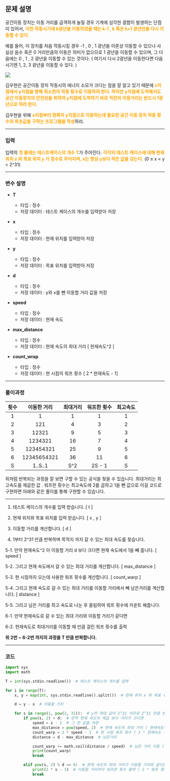 ## 문제 설명

공간이동 장치는 이동 거리를 급격하게 늘릴 경우 기계에 심각한 결함이 발생하는 단점이 있어서, <span style="color: orange;">**이전 작동시기에 k광년을 이동하였을 때는 k-1 , k 혹은 k+1 광년만을 다시 이동할 수 있다.**</span>

예를 들어, 이 장치를 처음 작동시킬 경우 -1 , 0 , 1 광년을 이론상 이동할 수 있으나 사실상 음수 혹은 0 거리만큼의 이동은 의미가 없으므로 1 광년을 이동할 수 있으며, 그 다음에는 0 , 1 , 2 광년을 이동할 수 있는 것이다. ( 여기서 다시 2광년을 이동한다면 다음 시기엔 1, 2, 3 광년을 이동할 수 있다. )

![](https://images.velog.io/images/soshin_dev/post/126a97dd-e819-4db3-9106-1c739021aff7/image.png)

김우현은 공간이동 장치 작동시의 에너지 소모가 크다는 점을 잘 알고 있기 때문에 <span style="color: orange;">**x지점에서 y지점을 향해 최소한의 작동 횟수로 이동하려 한다. 하지만 y지점에 도착해서도 공간 이동장치의 안전성을 위하여 y지점에 도착하기 바로 직전의 이동거리는 반드시 1광년으로 하려 한다.**</span>

김우현을 위해 <span style="color: orange;">**x지점부터 정확히 y지점으로 이동하는데 필요한 공간 이동 장치 작동 횟수의 최솟값을 구하는 프로그램을 작성**</span>하라.

---
### 입력
입력의 <span style="color: orange;">**첫 줄에는 테스트케이스의 개수 T**</span>가 주어진다. <span style="color: orange;">**각각의 테스트 케이스에 대해 현재 위치 x 와 목표 위치 y 가 정수로 주어지며, x는 항상 y보다 작은 값을 갖는다.**</span> (0 ≤ x < y < 2^31)

---
### 변수 설명
- **T**
  - 타입 : 정수
  - 저장 데이터 : 테스트 케이스의 개수를 입력받아 저장

- **x**
   - 타입 : 정수
   - 저장 데이터 : 현재 위치를 입력받아 저장
- **y**
   - 타입 : 정수
   - 저장 데이터 : 목표 위치를 입력받아 저장
- **d**
   - 타입 : 정수
   - 저장 데이터 : y와 x를 뺀 이동할 거리 값을 저장
- **speed**
   - 타입 : 정수
   - 저장 데이터 : 현재 속도
- **max_distance**
   - 타입 : 정수
   - 저장 데이터 : 현재 속도의 최대 거리 \[ 현재속도^2 ]
- **count_wrap**
   - 타입 : 정수
   - 저장 데이터 : 현 시점의 워프 횟수 \[ 2 * 현재속도 - 1]
   
---
### 풀이과정

| 횟수  | 이동한 거리 | 최대거리 | 워프한 횟수 | 최고속도 |
| :---: | :---: | :---: | :---: | :---: |
| 1 | 1 |1 | 1 | 1 |
| 2 | 121 | 4 | 3 | 2 |
| 3 | 12321 | 9 | 5 | 3 |
| 4 | 1234321 | 16 | 7 | 4 | 
| 5 | 123454321 | 25 | 9 | 5 |
| 6 | 12345654321 | 36 | 11 | 6 |
| S | 1..S..1 | S^2 | 2S - 1 | S |

위처럼 반복되는 과정을 잘 보면 구할 수 있는 공식을 찾을 수 있습니다.
최대거리는 최고속도를 제곱한 값 .
워프한 횟수는 최고속도에 2를 곱하고 1을 뺀 값으로 이걸 코드로 구현하면 아래와 같은 풀이를 통해
구현할 수 있습니다.

---


1. 테스트 케이스의 개수를 입력 받습니다. \[ t ]

2. 현재 위치와 목표 위치를 입력 받습니다. \[ x , y ]
3. 이동할 거리를 계산합니다. \[ d ]
4. 1부터 2^31 만큼 반복하며 목적지 까지 갈 수 있는 최대 속도를 찾습니다.

5-1. 만약 현재속도^2 이 이동할 거리 d 보다 크다면 현재 속도에서 1을 빼 줍니다. \[ speed ]

5-2. 그리고 현재 속도에서 갈 수 있는 최대 거리를 계산합니다. \[ max_distance ]

5-3. 현 시점까지 오는데 사용한 워프 횟수를 계산합니다. \[ count_warp ]

5-4. 그리고 현재 속도로 갈 수 있는 최대 거리를 이동할 거리에서 빼 남은거리를 계산합니다. \[ distance ]

5-5. 그리고 남은 거리를 최고 속도로 나눈 후 올림하여 워프 횟수에 카운트 해줍니다.

6-1. 만약 현재속도로 갈 수 있는 최대 거리와 이동할 거리가 같다면

6-2. 현재속도로 최대거리를 이동할 때 만큼 걸린 워프 횟수를 출력

**위 2번 ~ 6-2번 까지의 과정을 T 만큼 반복합니다.**

---
### 코드
```python
import sys
import math

T = int(sys.stdin.readline())  # 테스트 케이스의 개수를 입력

for i in range(T):
    x, y = map(int, sys.stdin.readline().split())  # 현재 위치 x 와 목표 위치 y 입력 [ x는 항상 y보다 작은 값 ]

    d = y - x  # 이동할 거리

    for s in range(1, pow(2, 31)):  # y의 최대 값이 2^31 이므로 2^31 만큼 반복
        if pow(s, 2) > d:  # 만약 현재 속도의 제곱 보다 거리가 크다면
            speed = s - 1  # 그 전 값을 저장
            max_distance = pow(speed, 2)  # 현재 속도의 최대 거리 ( 현재속도의 제곱 )
            count_warp = 2 * speed - 1  # 현 시점 워프 횟수 ( 2 * 현재속도 - 1 )
            distance = d - max_distance  # 남은거리

            count_warp += math.ceil(distance / speed)  # 남은 거리 이동 ( 남은 거리를 최고 속도로 나눈 값을 올림 )
            print(count_warp)
            break

        elif pow(s, 2) % d == 0:  # 현재 속도의 최대 거리가 이동할 거리와 같다면
            print(2 * s - 1)  # 이동할 거리까지 워프한 횟수 출력 ( 2 * 워프 횟수 - 1)
            break
```
